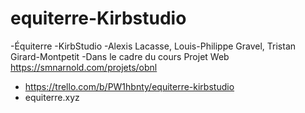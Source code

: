 # equiterre-Kirbstudio
-Équiterre
-KirbStudio
-Alexis Lacasse, Louis-Philippe Gravel, Tristan Girard-Montpetit
-Dans le cadre du cours Projet Web https://smnarnold.com/projets/obnl
- https://trello.com/b/PW1hbnty/equiterre-kirbstudio
- equiterre.xyz
